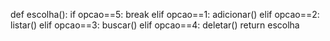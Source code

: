 def escolha():
   if opcao==5:
      break
      elif opcao==1:
           adicionar()
          elif opcao==2:
               listar()
              elif opcao==3:
                   buscar()
              elif opcao==4:
                   deletar()
return escolha 
    
        
